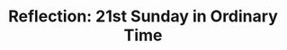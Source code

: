 ---
title: "Reflection: 21st Sunday in Ordinary Time"
layout: reader
description: "Homilist: Rev. Fr. James Gyekye Danso, Parochial Vicar, St Bakhita Catholic Church."
feature_image: posts/reflection-19th-sunday-in-ordinary-time-year-a.jpg
category: reflection
published: true
---
